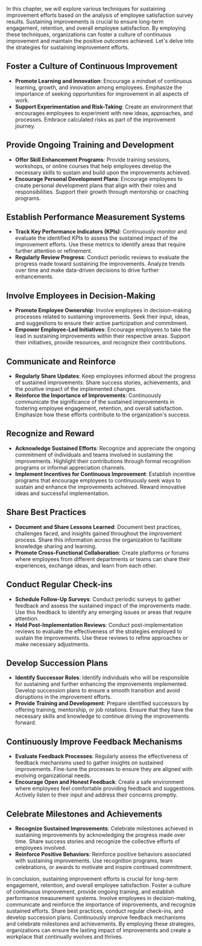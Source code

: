 
In this chapter, we will explore various techniques for sustaining improvement efforts based on the analysis of employee satisfaction survey results. Sustaining improvements is crucial to ensure long-term engagement, retention, and overall employee satisfaction. By employing these techniques, organizations can foster a culture of continuous improvement and maintain the positive outcomes achieved. Let's delve into the strategies for sustaining improvement efforts.

Foster a Culture of Continuous Improvement
------------------------------------------

* **Promote Learning and Innovation**: Encourage a mindset of continuous learning, growth, and innovation among employees. Emphasize the importance of seeking opportunities for improvement in all aspects of work.
* **Support Experimentation and Risk-Taking**: Create an environment that encourages employees to experiment with new ideas, approaches, and processes. Embrace calculated risks as part of the improvement journey.

Provide Ongoing Training and Development
----------------------------------------

* **Offer Skill Enhancement Programs**: Provide training sessions, workshops, or online courses that help employees develop the necessary skills to sustain and build upon the improvements achieved.
* **Encourage Personal Development Plans**: Encourage employees to create personal development plans that align with their roles and responsibilities. Support their growth through mentorship or coaching programs.

Establish Performance Measurement Systems
-----------------------------------------

* **Track Key Performance Indicators (KPIs)**: Continuously monitor and evaluate the identified KPIs to assess the sustained impact of the improvement efforts. Use these metrics to identify areas that require further attention or refinement.
* **Regularly Review Progress**: Conduct periodic reviews to evaluate the progress made toward sustaining the improvements. Analyze trends over time and make data-driven decisions to drive further enhancements.

Involve Employees in Decision-Making
------------------------------------

* **Promote Employee Ownership**: Involve employees in decision-making processes related to sustaining improvements. Seek their input, ideas, and suggestions to ensure their active participation and commitment.
* **Empower Employee-Led Initiatives**: Encourage employees to take the lead in sustaining improvements within their respective areas. Support their initiatives, provide resources, and recognize their contributions.

Communicate and Reinforce
-------------------------

* **Regularly Share Updates**: Keep employees informed about the progress of sustained improvements. Share success stories, achievements, and the positive impact of the implemented changes.
* **Reinforce the Importance of Improvements**: Continuously communicate the significance of the sustained improvements in fostering employee engagement, retention, and overall satisfaction. Emphasize how these efforts contribute to the organization's success.

Recognize and Reward
--------------------

* **Acknowledge Sustained Efforts**: Recognize and appreciate the ongoing commitment of individuals and teams involved in sustaining the improvements. Highlight their contributions through formal recognition programs or informal appreciation channels.
* **Implement Incentives for Continuous Improvement**: Establish incentive programs that encourage employees to continuously seek ways to sustain and enhance the improvements achieved. Reward innovative ideas and successful implementation.

Share Best Practices
--------------------

* **Document and Share Lessons Learned**: Document best practices, challenges faced, and insights gained throughout the improvement process. Share this information across the organization to facilitate knowledge sharing and learning.
* **Promote Cross-Functional Collaboration**: Create platforms or forums where employees from different departments or teams can share their experiences, exchange ideas, and learn from each other.

Conduct Regular Check-ins
-------------------------

* **Schedule Follow-Up Surveys**: Conduct periodic surveys to gather feedback and assess the sustained impact of the improvements made. Use this feedback to identify any emerging issues or areas that require attention.
* **Hold Post-Implementation Reviews**: Conduct post-implementation reviews to evaluate the effectiveness of the strategies employed to sustain the improvements. Use these reviews to refine approaches or make necessary adjustments.

Develop Succession Plans
------------------------

* **Identify Successor Roles**: Identify individuals who will be responsible for sustaining and further enhancing the improvements implemented. Develop succession plans to ensure a smooth transition and avoid disruptions in the improvement efforts.
* **Provide Training and Development**: Prepare identified successors by offering training, mentorship, or job rotations. Ensure that they have the necessary skills and knowledge to continue driving the improvements forward.

Continuously Improve Feedback Mechanisms
----------------------------------------

* **Evaluate Feedback Processes**: Regularly assess the effectiveness of feedback mechanisms used to gather insights on sustained improvements. Fine-tune the processes to ensure they are aligned with evolving organizational needs.
* **Encourage Open and Honest Feedback**: Create a safe environment where employees feel comfortable providing feedback and suggestions. Actively listen to their input and address their concerns promptly.

Celebrate Milestones and Achievements
-------------------------------------

* **Recognize Sustained Improvements**: Celebrate milestones achieved in sustaining improvements by acknowledging the progress made over time. Share success stories and recognize the collective efforts of employees involved.
* **Reinforce Positive Behaviors**: Reinforce positive behaviors associated with sustaining improvements. Use recognition programs, team celebrations, or awards to motivate and inspire continued commitment.

In conclusion, sustaining improvement efforts is crucial for long-term engagement, retention, and overall employee satisfaction. Foster a culture of continuous improvement, provide ongoing training, and establish performance measurement systems. Involve employees in decision-making, communicate and reinforce the importance of improvements, and recognize sustained efforts. Share best practices, conduct regular check-ins, and develop succession plans. Continuously improve feedback mechanisms and celebrate milestones and achievements. By employing these strategies, organizations can ensure the lasting impact of improvements and create a workplace that continually evolves and thrives.

